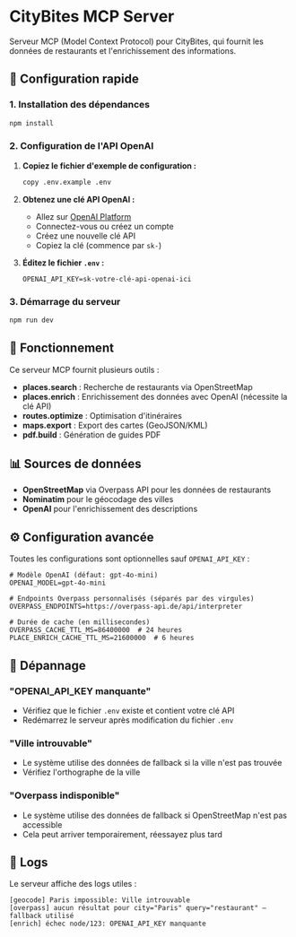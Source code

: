 # CityBites MCP Server

Serveur MCP (Model Context Protocol) pour CityBites, qui fournit les données de restaurants et l'enrichissement des informations.

## 🚀 Configuration rapide

### 1. Installation des dépendances

```bash
npm install
```

### 2. Configuration de l'API OpenAI

1. **Copiez le fichier d'exemple de configuration :**
   ```bash
   copy .env.example .env
   ```

2. **Obtenez une clé API OpenAI :**
   - Allez sur [OpenAI Platform](https://platform.openai.com/api-keys)
   - Connectez-vous ou créez un compte
   - Créez une nouvelle clé API
   - Copiez la clé (commence par `sk-`)

3. **Éditez le fichier `.env` :**
   ```env
   OPENAI_API_KEY=sk-votre-clé-api-openai-ici
   ```

### 3. Démarrage du serveur

```bash
npm run dev
```

## 🔧 Fonctionnement

Ce serveur MCP fournit plusieurs outils :

- **places.search** : Recherche de restaurants via OpenStreetMap
- **places.enrich** : Enrichissement des données avec OpenAI (nécessite la clé API)
- **routes.optimize** : Optimisation d'itinéraires
- **maps.export** : Export des cartes (GeoJSON/KML)
- **pdf.build** : Génération de guides PDF

## 📊 Sources de données

- **OpenStreetMap** via Overpass API pour les données de restaurants
- **Nominatim** pour le géocodage des villes
- **OpenAI** pour l'enrichissement des descriptions

## ⚙️ Configuration avancée

Toutes les configurations sont optionnelles sauf `OPENAI_API_KEY` :

```env
# Modèle OpenAI (défaut: gpt-4o-mini)
OPENAI_MODEL=gpt-4o-mini

# Endpoints Overpass personnalisés (séparés par des virgules)
OVERPASS_ENDPOINTS=https://overpass-api.de/api/interpreter

# Durée de cache (en millisecondes)
OVERPASS_CACHE_TTL_MS=86400000  # 24 heures
PLACE_ENRICH_CACHE_TTL_MS=21600000  # 6 heures
```

## 🐛 Dépannage

### "OPENAI_API_KEY manquante"

- Vérifiez que le fichier `.env` existe et contient votre clé API
- Redémarrez le serveur après modification du fichier `.env`

### "Ville introuvable"

- Le système utilise des données de fallback si la ville n'est pas trouvée
- Vérifiez l'orthographe de la ville

### "Overpass indisponible"

- Le système utilise des données de fallback si OpenStreetMap n'est pas accessible
- Cela peut arriver temporairement, réessayez plus tard

## 📝 Logs

Le serveur affiche des logs utiles :

```
[geocode] Paris impossible: Ville introuvable
[overpass] aucun résultat pour city="Paris" query="restaurant" – fallback utilisé
[enrich] échec node/123: OPENAI_API_KEY manquante
```